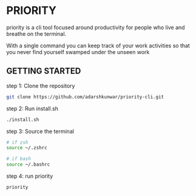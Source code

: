 # PRIORITY

priority is a cli tool focused around productivity for people who live and breathe on the terminal.

With a single command you can keep track of your work activities so that you never find yourself swamped under the unseen work

## GETTING STARTED

step 1: Clone the repository
```bash
git clone https://github.com/adarshkunwar/priority-cli.git
```

step 2: Run install.sh
```bash
./install.sh
```

step 3: Source the terminal
```bash
# if zsh
source ~/.zshrc

# if bash
source ~/.bashrc
```

step 4: run priority
```bash
priority
```

